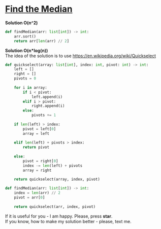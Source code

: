 # [Find the Median](https://www.hackerrank.com/challenges/find-the-median/problem)

**Solution O(n^2)**
```python
def findMedian(arr: list[int]) -> int:
    arr.sort()
    return arr[len(arr) // 2]
```

**Solution O(n*log(n))**  
The idea of the solution is to use https://en.wikipedia.org/wiki/Quickselect
```python
def quickselect(array: list[int], index: int, pivot: int) -> int:
    left = []
    right = []
    pivots = 0
    
    for i in array:
        if i < pivot:
            left.append(i)
        elif i > pivot:
            right.append(i)
        else:
            pivots += 1
        
    if len(left) > index:
        pivot = left[0]
        array = left
        
    elif len(left) + pivots > index:
        return pivot
    
    else:
        pivot = right[0]
        index -= len(left) + pivots
        array = right
        
    return quickselect(array, index, pivot)

def findMedian(arr: list[int]) -> int:
    index = len(arr) // 2
    pivot = arr[0]
    
    return quickselect(arr, index, pivot)
```

If it is useful for you - I am happy. Please, press **star**.  
If you know, how to make my solution better - please, text me.
